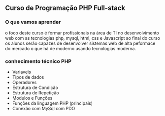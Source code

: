 ## Curso de Programação PHP Full-stack

### O que vamos aprender
o foco deste curso é formar profissionais na área de TI no desenvolvimento web 
com as tecnologias php, mysql, html, css e Javascript ao final do curso os alunos
serão capazes de desenvolver sistemas web de alta peformace do mercado o que há de moderno usando tecnologias moderna.


### conhecimento técnico PHP
- Variaveis
- Tipos de dados
- Operadores
- Estrutura de Condição
- Estrutura de Repetição
- Modulos e Funções
- Funções da linguagem PHP (principais)
- Conexão com MySql com PDO
